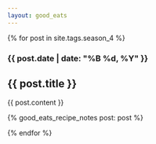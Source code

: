 ```yaml
---
layout: good_eats
---
```


{% for post in site.tags.season_4 %}

<h3>{{ post.date | date: "%B %d, %Y" }}</h3>

<h2>{{ post.title }}</h2>

{{ post.content }}

{% good_eats_recipe_notes post: post %}

{% endfor %}
